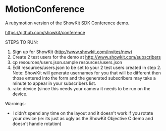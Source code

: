 MotionConference
================

A rubymotion version of the ShowKit SDK Conference demo.

https://github.com/showkit/conference

STEPS TO RUN:
  1. Sign up for ShowKit (http://www.showkit.com/invites/new)
  2. Create 2 test users for the demo at http://www.showkit.com/subscribers
  3. cp resources/users.json.sample resources/users.json
  4. Edit resources/users.json to be set to your 2 test users created in step 2.  Note: ShowKit will generate usernames for you that will be different then those entered into the form and the generated subscribers may take a minute to appear in your subscribers list.
  5. rake device (since this needs your camera it needs to be run on the device.

Warnings:
  * I didn't spend any time on the layout and it doesn't work if you rotate your device (ie: its just as ugly as the ShowKit Objective C demo and doesn't handle rotation)

